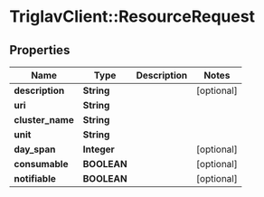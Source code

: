 # TriglavClient::ResourceRequest

## Properties
Name | Type | Description | Notes
------------ | ------------- | ------------- | -------------
**description** | **String** |  | [optional] 
**uri** | **String** |  | 
**cluster_name** | **String** |  | 
**unit** | **String** |  | 
**day_span** | **Integer** |  | [optional] 
**consumable** | **BOOLEAN** |  | [optional] 
**notifiable** | **BOOLEAN** |  | [optional] 


